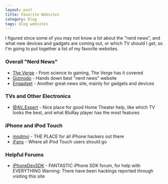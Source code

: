 ```yaml
---
layout: post
title: Favorite Websites
category: blog
tags: blog websites
---
```


I figured since some of you may not know a lot about the "nerd news", and what new devices and gadgets are coming out, or which TV should I get, so I'm going to put together a list of my favorite websites.

### Overall "Nerd News"

* [The Verge](//www.theverge.com/) - From science to gaming, The Verge has it covered
* [Gizmodo](//gizmodo.com/) - Hands down best "nerd news" website
* [Engadget](//www.engadget.com/) - Another great news site, mainly for gadgets and devices

### TVs and Other Electronics

* [@AV_Expert](//twitter.com/AV_Expert) - Nice place for good Home Theater help, like which TV looks the best, and what BluRay player has the most features

### iPhone and iPod Touch

* [modmyi](//modmyi.com/) - THE PLACE for all iPhone hackers out there
* [iFans](//www.ifans.com/forums/) - Where all iPod Touch users should go

### Helpful Forums

* [iPhoneDevSDK](//iphonedevsdk.com/) - FANTASTIC iPhone SDK forum, for help with EVERYTHING Warning: There have been hackings reported through visiting this site
